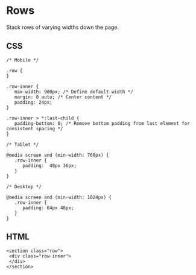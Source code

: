 # Rows

Stack rows of varying widths down the page.

## CSS

	/* Mobile */

	.row {
	}

	.row-inner {
	   max-width: 900px; /* Define default width */
	   margin: 0 auto; /* Center content */
	   padding: 24px;
	}

	.row-inner > *:last-child {
	   padding-bottom: 0; /* Remove bottom padding from last element for consistent spacing */
	}

	/* Tablet */

	@media screen and (min-width: 768px) {
	   .row-inner {
	      padding:  48px 36px;
	   }
	}

	/* Desktop */

	@media screen and (min-width: 1024px) {
	   .row-inner {
	      padding: 64px 48px;
	   }
	}

## HTML

	<section class="row">
	 <div class="row-inner">
	 </div>
	</section>